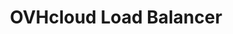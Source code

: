 ---
title: OVHcloud Load Balancer
slug: load-balancer
excerpt: How to use your OVHcloud Load Balancer
order: 09
---
